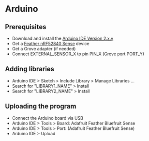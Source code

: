 # Arduino

## Prerequisites
* Download and install the [Arduino IDE Version 2.x.y](https://www.arduino.cc/en/software/)
* Get a [Feather nRF52840 Sense](https://github.com/tamberg/mse-tsm-mobcom/wiki/Feather-nRF52840-Sense) device
* Get a Grove adapter (if needed)
* Connect EXTERNAL_SENSOR_X to pin PIN_X (Grove port PORT_Y)

## Adding libraries
* Arduino IDE > Sketch > Include Library > Manage Libraries ...
* Search for "LIBRARY1_NAME" > Install
* Search for "LIBRARY2_NAME" > Install

## Uploading the program
* Connect the Arduino board via USB
* Arduino IDE > Tools > Board: Adafruit Feather Bluefruit Sense
* Arduino IDE > Tools > Port: (Adafruit Feather Bluefruit Sense)
* Arduino IDE > Upload
